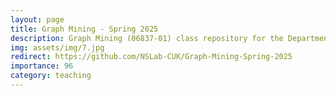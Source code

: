 ```yaml
---
layout: page
title: Graph Mining - Spring 2025
description: Graph Mining (06837-01) class repository for the Department of Artificial Intelligence at the Catholic University of Korea
img: assets/img/7.jpg
redirect: https://github.com/NSLab-CUK/Graph-Mining-Spring-2025
importance: 96
category: teaching
---
```

